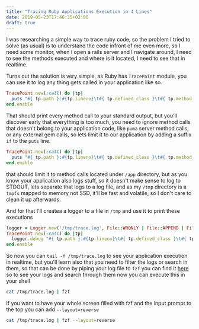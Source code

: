 ```yaml
---
title: "Tracing Ruby Applications Execution in 4 Lines"
date: 2019-05-23T17:46:35+02:00
draft: true
---
```


I was researching a simple way to trace ruby code, so the problem I tried to
solve (as usual) is to understand the code infront of me even more, so I need
some monitor, when I open a rails server and I navigate around, I need to see
the methods executed and where is it located, I need to see that in realtime.

Turns out the solution is very simple, as Ruby has `TracePoint` module, you can
use it to log any thing gets called in your application like so.

```ruby
TracePoint.new(:call) do |tp|
  puts "#{ tp.path }:#{tp.lineno}\t#{ tp.defined_class }\t#{ tp.method_id }"
end.enable
```

That should print every method call to your standard output, but you'll discover
early that everything is too much, you need to ignore method calls that doesn't
belong to your application code, like `puma` server method calls, or any
external gem calls, so lets limit it to our application by adding a suffix `if`
to the `puts` line.

```ruby
TracePoint.new(:call) do |tp|
  puts "#{ tp.path }:#{tp.lineno}\t#{ tp.defined_class }\t#{ tp.method_id }" if tp.path.include?('/app/')
end.enable
```

that should limit it to method calls located under `/app` directory, but as you
know your application also logs stuff, so it doesn't make sense to log to
STDOUT, lets separate that logs to a log file, and as my `/tmp` directory is a
`tmpfs` mapped to memory not SSD, it'll be fast and volatile, so I don't care to
clean it up afterwards.

And for that I'll createa a logger to a file in `/tmp` and use it to print these
executions

```ruby
logger = Logger.new('/tmp/trace.log', File::WRONLY | File::APPEND | File::CREAT)
TracePoint.new(:call) do |tp|
  logger.debug "#{ tp.path }:#{tp.lineno}\t#{ tp.defined_class }\t#{ tp.method_id }" if tp.path.include?('/app/')
end.enable
```

So now you can `tail -f /tmp/trace.log` to see your application execution in
realtime, but you'll learn also that you need to filter the logs or search in
them, so that can be done by piping your log file to `fzf` you can find it
[here](https://github.com/junegunn/fzf) so to see your logs and search through
them now you can execute this in your shell

```bash
cat /tmp/trace.log | fzf
```

If you want to have your whole screen filled with fzf and the input prompt to
the top you can add `--layout=reverse`

```bash
cat /tmp/trace.log | fzf --layout=reverse
```
